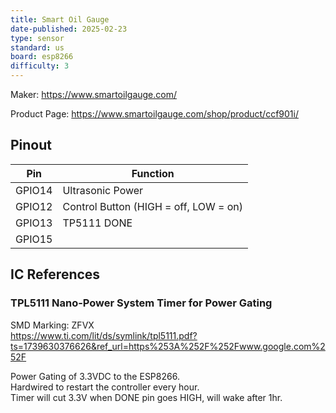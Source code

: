 ```yaml
---
title: Smart Oil Gauge
date-published: 2025-02-23
type: sensor
standard: us
board: esp8266
difficulty: 3
---
```


Maker: https://www.smartoilgauge.com/

Product Page: https://www.smartoilgauge.com/shop/product/ccf901i/

## Pinout

| Pin    | Function                               |
| ------ | -------------------------------------- |
| GPIO14 | Ultrasonic Power                       |
| GPIO12 | Control Button (HIGH = off, LOW = on)  |
| GPIO13 | TP5111 DONE                            |
| GPIO15 | 


## IC References

### TPL5111 Nano-Power System Timer for Power Gating
SMD Marking: ZFVX \
https://www.ti.com/lit/ds/symlink/tpl5111.pdf?ts=1739630376626&ref_url=https%253A%252F%252Fwww.google.com%252F

Power Gating of 3.3VDC to the ESP8266.\
Hardwired to restart the controller every hour.\
Timer will cut 3.3V when DONE pin goes HIGH, will wake after 1hr.

